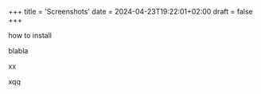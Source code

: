 +++
title = 'Screenshots'
date = 2024-04-23T19:22:01+02:00
draft = false
+++

how to install

blabla


xx

xqq
